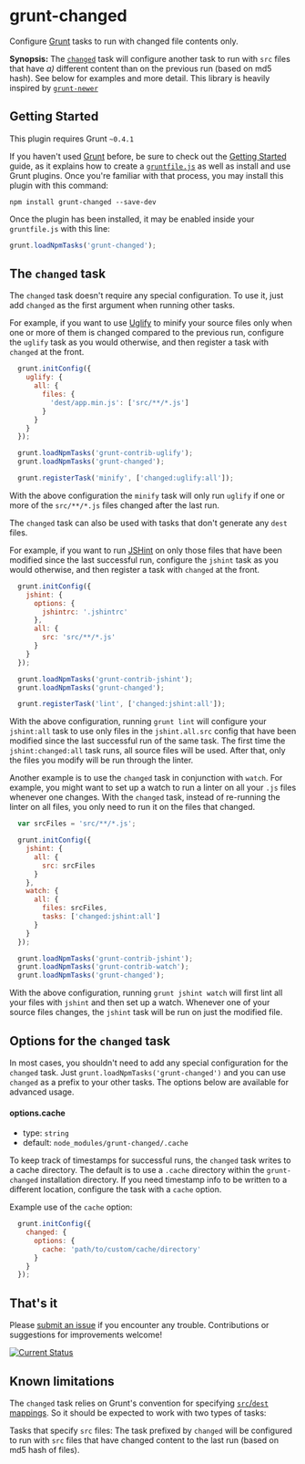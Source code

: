 # grunt-changed

Configure [Grunt](http://gruntjs.com/) tasks to run with changed file contents only.

**Synopsis:**  The [`changed`](#changed) task will configure another task to run with `src` files that have *a)* different content than on the previous run (based on md5 hash).  See below for examples and more detail. This library is heavily inspired by [`grunt-newer`](https://npmjs.org/package/grunt-newer)

## Getting Started
This plugin requires Grunt `~0.4.1`

If you haven't used [Grunt](http://gruntjs.com/) before, be sure to check out the [Getting Started](http://gruntjs.com/getting-started) guide, as it explains how to create a [`gruntfile.js`](http://gruntjs.com/sample-gruntfile) as well as install and use Grunt plugins. Once you're familiar with that process, you may install this plugin with this command:

```shell
npm install grunt-changed --save-dev
```

Once the plugin has been installed, it may be enabled inside your `gruntfile.js` with this line:

```js
grunt.loadNpmTasks('grunt-changed');
```

<a name="changed"></a>
## The `changed` task

The `changed` task doesn't require any special configuration.  To use it, just add `changed` as the first argument when running other tasks.

For example, if you want to use [Uglify](https://npmjs.org/package/grunt-contrib-uglify) to minify your source files only when one or more of them is changed compared to the previous run, configure the `uglify` task as you would otherwise, and then register a task with `changed` at the front.

```js
  grunt.initConfig({
    uglify: {
      all: {
        files: {
          'dest/app.min.js': ['src/**/*.js']
        }
      }
    }
  });

  grunt.loadNpmTasks('grunt-contrib-uglify');
  grunt.loadNpmTasks('grunt-changed');

  grunt.registerTask('minify', ['changed:uglify:all']);
```

With the above configuration the `minify` task will only run `uglify` if one or more of the `src/**/*.js` files changed after the last run.

The `changed` task can also be used with tasks that don't generate any `dest` files.

For example, if you want to run [JSHint](https://npmjs.org/package/grunt-contrib-jshint) on only those files that have been modified since the last successful run, configure the `jshint` task as you would otherwise, and then register a task with `changed` at the front.

```js
  grunt.initConfig({
    jshint: {
      options: {
        jshintrc: '.jshintrc'
      },
      all: {
        src: 'src/**/*.js'
      }
    }
  });

  grunt.loadNpmTasks('grunt-contrib-jshint');
  grunt.loadNpmTasks('grunt-changed');

  grunt.registerTask('lint', ['changed:jshint:all']);
```

With the above configuration, running `grunt lint` will configure your `jshint:all` task to use only files in the `jshint.all.src` config that have been modified since the last successful run of the same task.  The first time the `jshint:changed:all` task runs, all source files will be used.  After that, only the files you modify will be run through the linter.

Another example is to use the `changed` task in conjunction with `watch`.  For example, you might want to set up a watch to run a linter on all your `.js` files whenever one changes.  With the `changed` task, instead of re-running the linter on all files, you only need to run it on the files that changed.

```js
  var srcFiles = 'src/**/*.js';

  grunt.initConfig({
    jshint: {
      all: {
        src: srcFiles
      }
    },
    watch: {
      all: {
        files: srcFiles,
        tasks: ['changed:jshint:all']
      }
    }
  });

  grunt.loadNpmTasks('grunt-contrib-jshint');
  grunt.loadNpmTasks('grunt-contrib-watch');
  grunt.loadNpmTasks('grunt-changed');

```

With the above configuration, running `grunt jshint watch` will first lint all your files with `jshint` and then set up a watch.  Whenever one of your source files changes, the `jshint` task will be run on just the modified file.

## Options for the `changed` task

In most cases, you shouldn't need to add any special configuration for the `changed` task.  Just `grunt.loadNpmTasks('grunt-changed')` and you can use `changed` as a prefix to your other tasks.  The options below are available for advanced usage.

#### <a id="optionscache">options.cache</a>
 * type: `string`
 * default: `node_modules/grunt-changed/.cache`

To keep track of timestamps for successful runs, the `changed` task writes to a cache directory.  The default is to use a `.cache` directory within the `grunt-changed` installation directory.  If you need timestamp info to be written to a different location, configure the task with a `cache` option.

Example use of the `cache` option:

```js
  grunt.initConfig({
    changed: {
      options: {
        cache: 'path/to/custom/cache/directory'
      }
    }
  });
```

## That's it

Please [submit an issue](https://github.com/researchgate/grunt-changed/issues) if you encounter any trouble.  Contributions or suggestions for improvements welcome!

[![Current Status](https://secure.travis-ci.org/researchgate/grunt-changed.png?branch=master)](https://travis-ci.org/researchgate/grunt-changed)

## Known limitations

The `changed` task relies on Grunt's convention for specifying [`src`/`dest` mappings](http://gruntjs.com/configuring-tasks#files).  So it should be expected to work with two types of tasks:

Tasks that specify `src` files: The task prefixed by `changed` will be configured to run with `src` files that have changed content to the last run (based on md5 hash of files).


